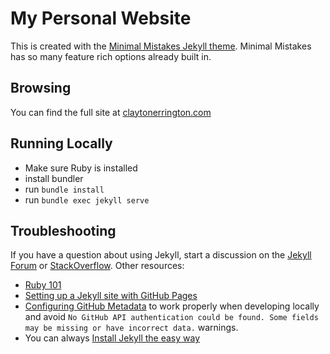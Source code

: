 # My Personal Website

This is created with the [Minimal Mistakes Jekyll theme](https://github.com/mmistakes/minimal-mistakes). Minimal Mistakes has so many feature rich options already built in. 

## Browsing

You can find the full site at [claytonerrington.com](https://claytonerrington.com)

## Running Locally

- Make sure Ruby is installed
- install bundler
- run `bundle install`
- run `bundle exec jekyll serve`

## Troubleshooting

If you have a question about using Jekyll, start a discussion on the [Jekyll Forum](https://talk.jekyllrb.com/) or [StackOverflow](https://stackoverflow.com/questions/tagged/jekyll). Other resources:

- [Ruby 101](https://jekyllrb.com/docs/ruby-101/)
- [Setting up a Jekyll site with GitHub Pages](https://jekyllrb.com/docs/github-pages/)
- [Configuring GitHub Metadata](https://github.com/jekyll/github-metadata/blob/master/docs/configuration.md#configuration) to work properly when developing locally and avoid `No GitHub API authentication could be found. Some fields may be missing or have incorrect data.` warnings.
- You can always [Install Jekyll the easy way](https://claytonerrington.com/blog/Installing-Jekyll/)
